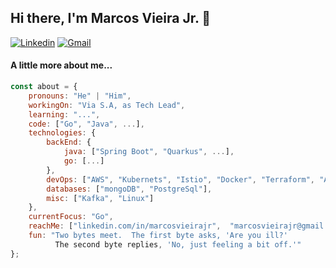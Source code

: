 ## Hi there, I'm Marcos Vieira Jr. 👋

[![Linkedin](https://img.shields.io/badge/LinkedIn-0077B5?style=for-the-badge&logo=linkedin&logoColor=white)](https://www.linkedin.com/in/marcosvieirajr/)
[![Gmail](https://img.shields.io/badge/Gmail-D14836?style=for-the-badge&logo=gmail&logoColor=white)](mailto:marcosvieirajr@gmail.com)

#### A little more about me...

```javascript
const about = {
    pronouns: "He" | "Him",
    workingOn: "Via S.A, as Tech Lead",
    learning: "...",
    code: ["Go", "Java", ...],
    technologies: {
        backEnd: {
            java: ["Spring Boot", "Quarkus", ...],
            go: [...]
        },
        devOps: ["AWS", "Kubernets", "Istio", "Docker", "Terraform", "Ansible", "Packer", "Vault"],
        databases: ["mongoDB", "PostgreSql"],
        misc: ["Kafka", "Linux"]
    },
    currentFocus: "Go",
    reachMe: ["linkedin.com/in/marcosvieirajr",  "marcosvieirajr@gmail.com"]
    fun: "Two bytes meet.  The first byte asks, 'Are you ill?'
          The second byte replies, 'No, just feeling a bit off.'"
};
```
<br>

<!--
**marcosvieirajr/marcosvieirajr** is a ✨ _special_ ✨ repository because its `README.md` (this file) appears on your GitHub profile.

Here are some ideas to get you started:

*- 🔭 I’m currently working on ...
*- 🌱 I’m currently learning ...
- 👯 I’m looking to collaborate on ...
- 🤔 I’m looking for help with ...
- 💬 Ask me about ...
*- 📫 How to reach me: ...
*- 😄 Pronouns: ...
- ⚡ Fun fact: ...

code:
askMeAbout: ["ReactiveDev", "Tech", ...],
-->
